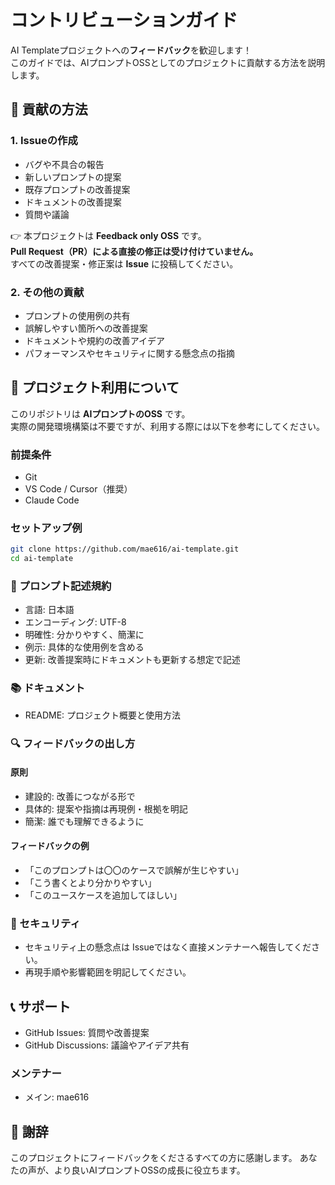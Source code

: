 # コントリビューションガイド

AI Templateプロジェクトへの**フィードバック**を歓迎します！  
このガイドでは、AIプロンプトOSSとしてのプロジェクトに貢献する方法を説明します。



## 🤝 貢献の方法

### 1. Issueの作成
- バグや不具合の報告  
- 新しいプロンプトの提案  
- 既存プロンプトの改善提案  
- ドキュメントの改善提案  
- 質問や議論  

👉 本プロジェクトは **Feedback only OSS** です。  
**Pull Request（PR）による直接の修正は受け付けていません。**  
すべての改善提案・修正案は **Issue** に投稿してください。

### 2. その他の貢献
- プロンプトの使用例の共有  
- 誤解しやすい箇所への改善提案  
- ドキュメントや規約の改善アイデア  
- パフォーマンスやセキュリティに関する懸念点の指摘  


## 🚀 プロジェクト利用について

このリポジトリは **AIプロンプトのOSS** です。  
実際の開発環境構築は不要ですが、利用する際には以下を参考にしてください。

### 前提条件
- Git  
- VS Code / Cursor（推奨）
- Claude Code 

### セットアップ例

```bash
git clone https://github.com/mae616/ai-template.git
cd ai-template
```

### 📝 プロンプト記述規約
-	言語: 日本語
-	エンコーディング: UTF-8
-	明確性: 分かりやすく、簡潔に
-	例示: 具体的な使用例を含める
-	更新: 改善提案時にドキュメントも更新する想定で記述

### 📚 ドキュメント
-	README: プロジェクト概要と使用方法


### 🔍 フィードバックの出し方

#### 原則
-	建設的: 改善につながる形で
-	具体的: 提案や指摘は再現例・根拠を明記
-	簡潔: 誰でも理解できるように

#### フィードバックの例
-	「このプロンプトは〇〇のケースで誤解が生じやすい」
-	「こう書くとより分かりやすい」
-	「このユースケースを追加してほしい」


### 🚨 セキュリティ
-	セキュリティ上の懸念点は Issueではなく直接メンテナーへ報告してください。
-	再現手順や影響範囲を明記してください。


## 📞 サポート
-	GitHub Issues: 質問や改善提案
-	GitHub Discussions: 議論やアイデア共有

### メンテナー
-	メイン: mae616

## 🙏 謝辞

このプロジェクトにフィードバックをくださるすべての方に感謝します。
あなたの声が、より良いAIプロンプトOSSの成長に役立ちます。
